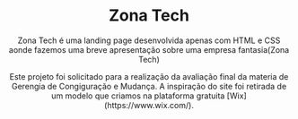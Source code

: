 <h1 align="center">Zona Tech</h1>

<p align="center">Zona Tech é uma landing page desenvolvida apenas com HTML e CSS aonde fazemos uma breve apresentação sobre uma empresa fantasia(Zona Tech)</p>

<p align= "center">Este projeto foi solicitado para a realização da avaliação final da materia de Gerengia de Congiguração e Mudança.
A inspiração do site foi retirada de um modelo que criamos na plataforma gratuita [Wix](https://www.wix.com/).</p>
